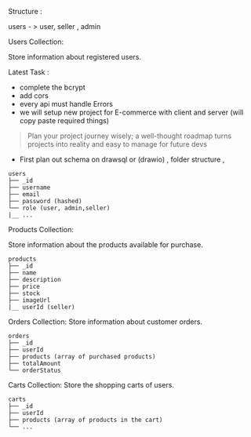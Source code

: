 Structure :

users - > user, seller , admin

Users Collection:

Store information about registered users.

Latest Task :

- complete the bcrypt
- add cors
- every api must handle Errors
- we will setup new project for E-commerce with client and server
  (will copy paste required things)

> Plan your project journey wisely; a well-thought roadmap turns projects into reality and easy to manage for future devs

- First plan out schema on drawsql or (drawio) , folder structure ,

```
users
├── _id
├── username
├── email
├── password (hashed)
└── role (user, admin,seller)
|__ ...

```

Products Collection:

Store information about the products available for purchase.

```
products
├── _id
├── name
├── description
├── price
├── stock
├── imageUrl
|__ userId (seller)
```

Orders Collection:
Store information about customer orders.

```
orders
├── _id
├── userId
├── products (array of purchased products)
├── totalAmount
└── orderStatus
```

Carts Collection:
Store the shopping carts of users.

```
carts
├── _id
├── userId
├── products (array of products in the cart)
└── ...
```

<!-- Wishlist Collection: -->

